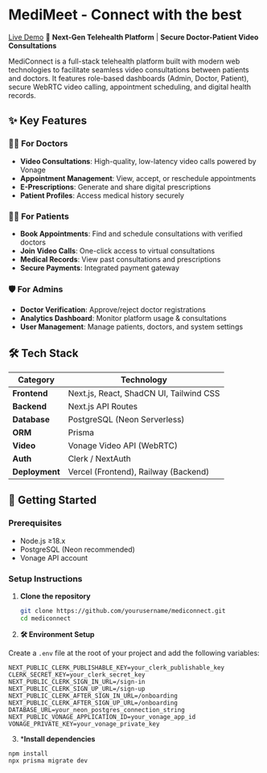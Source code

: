 # MediMeet - Connect with the best

[Live Demo](https://medi-meet-gules.vercel.app)
🚀 **Next-Gen Telehealth Platform** | **Secure Doctor-Patient Video Consultations**

MediConnect is a full-stack telehealth platform built with modern web technologies to facilitate seamless video consultations between patients and doctors. It features role-based dashboards (Admin, Doctor, Patient), secure WebRTC video calling, appointment scheduling, and digital health records.

## ✨ Key Features

### 👨‍⚕️ For Doctors
- **Video Consultations**: High-quality, low-latency video calls powered by Vonage
- **Appointment Management**: View, accept, or reschedule appointments
- **E-Prescriptions**: Generate and share digital prescriptions
- **Patient Profiles**: Access medical history securely

### 👩‍⚕️ For Patients
- **Book Appointments**: Find and schedule consultations with verified doctors
- **Join Video Calls**: One-click access to virtual consultations
- **Medical Records**: View past consultations and prescriptions
- **Secure Payments**: Integrated payment gateway

### 🛡️ For Admins
- **Doctor Verification**: Approve/reject doctor registrations
- **Analytics Dashboard**: Monitor platform usage & consultations
- **User Management**: Manage patients, doctors, and system settings

## 🛠️ Tech Stack

| Category       | Technology |
|----------------|------------|
| **Frontend**   | Next.js, React, ShadCN UI, Tailwind CSS |
| **Backend**    | Next.js API Routes |
| **Database**   | PostgreSQL (Neon Serverless) |
| **ORM**        | Prisma |
| **Video**      | Vonage Video API (WebRTC) |
| **Auth**       | Clerk / NextAuth |
| **Deployment** | Vercel (Frontend), Railway (Backend) |

## 🚀 Getting Started

### Prerequisites
- Node.js ≥18.x
- PostgreSQL (Neon recommended)
- Vonage API account

### Setup Instructions

1. **Clone the repository**
   ```bash
   git clone https://github.com/yourusername/mediconnect.git
   cd mediconnect

2. **🛠️ Environment Setup**

Create a `.env` file at the root of your project and add the following variables:

```env
NEXT_PUBLIC_CLERK_PUBLISHABLE_KEY=your_clerk_publishable_key
CLERK_SECRET_KEY=your_clerk_secret_key
NEXT_PUBLIC_CLERK_SIGN_IN_URL=/sign-in
NEXT_PUBLIC_CLERK_SIGN_UP_URL=/sign-up
NEXT_PUBLIC_CLERK_AFTER_SIGN_IN_URL=/onboarding
NEXT_PUBLIC_CLERK_AFTER_SIGN_UP_URL=/onboarding
DATABASE_URL=your_neon_postgres_connection_string
NEXT_PUBLIC_VONAGE_APPLICATION_ID=your_vonage_app_id
VONAGE_PRIVATE_KEY=your_vonage_private_key
```

3. ***Install dependencies**

```
npm install
npx prisma migrate dev
```
